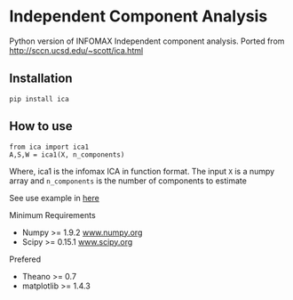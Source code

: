 # Independent Component Analysis

Python version of INFOMAX Independent component
analysis. Ported from
http://sccn.ucsd.edu/~scott/ica.html

## Installation
    pip install ica

## How to use
    from ica import ica1
    A,S,W = ica1(X, n_components)

Where, ica1 is the infomax ICA in function format. The input `X` is a numpy array and `n_components` is the number of components to estimate

See use example in <a href="ICA-DEMO.ipynb">here</a>

Minimum Requirements

- Numpy >= 1.9.2 www.numpy.org
- Scipy >= 0.15.1 www.scipy.org

Prefered 

- Theano >= 0.7
- matplotlib >= 1.4.3
